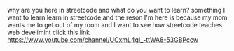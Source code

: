 why are you here in streetcode and what do you want to learn?
something I want to learn learn in streetcode and the reson I'm here is because my mom wants me to get out of my room and I want to see how streetcode teaches web develimint 
click this link https://www.youtube.com/channel/UCxmL4gI_-ttWA8-53GBPccw
